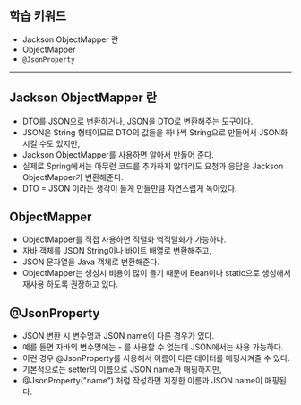 ## 학습 키워드

- Jackson ObjectMapper 란
- ObjectMapper
- `@JsonProperty`

<hr>

## Jackson ObjectMapper 란
- DTO를 JSON으로 변환하거나, JSON을 DTO로 변환해주는 도구이다.
- JSON은 String 형태이므로 DTO의 값들을 하나씩 String으로 만들어서 JSON화 시킬 수도 있지만,
- Jackson ObjectMapper를 사용하면 알아서 만들어 준다.
- 실제로 Spring에서는 아무런 코드를 추가하지 않더라도 요청과 응답을 Jackson ObjectMapper가 변환해준다.
- DTO = JSON 이라는 생각이 들게 만들만큼 자연스럽게 녹아있다.
## ObjectMapper
- ObjectMapper를 직접 사용하면 직렬화 역직렬화가 가능하다.
- 자바 객체를 JSON String이나 바이트 배열로 변환해주고,
- JSON 문자열을 Java 객체로 변환해준다.
- ObjectMapper는 생성시 비용이 많이 들기 때문에 Bean이나 static으로 생성해서 재사용 하도록 권장하고 있다.
## @JsonProperty
- JSON 변환 시 변수명과 JSON name이 다른 경우가 있다.
- 예를 들면 자바의 변수명에는 - 를 사용할 수 없는데 JSON에서는 사용 가능하다.
- 이런 경우 @JsonProperty를 사용해서 이름이 다른 데이터를 매핑시켜줄 수 있다.
- 기본적으로는 setter의 이름으로 JSON name과 매핑하지만,
- @JsonProperty("name") 처럼 작성하면 지정한 이름과 JSON name이 매핑된다.